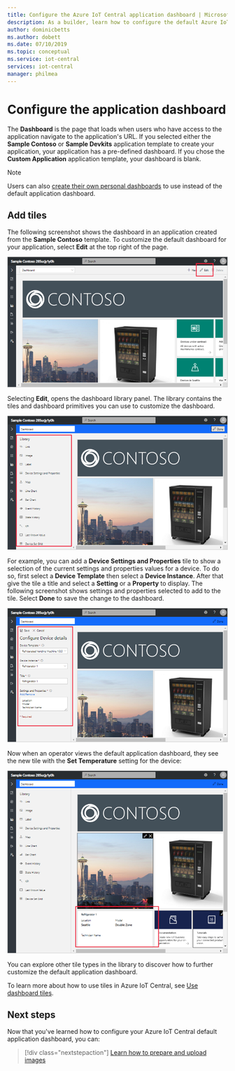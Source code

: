```yaml
---
title: Configure the Azure IoT Central application dashboard | Microsoft Docs
description: As a builder, learn how to configure the default Azure IoT Central application dashboard.
author: dominicbetts
ms.author: dobett
ms.date: 07/10/2019
ms.topic: conceptual
ms.service: iot-central
services: iot-central
manager: philmea
---
```


# Configure the application dashboard

The **Dashboard** is the page that loads when users who have access to the application navigate to the application's URL. If you selected either the **Sample Contoso** or **Sample Devkits** application template to create your application, your application has a pre-defined dashboard. If you chose the **Custom Application** application template, your dashboard is blank.

> [!NOTE]
> Users can also [create their own personal dashboards](howto-personalize-dashboard.md) to use instead of the default application dashboard.

## Add tiles

The following screenshot shows the dashboard in an application created from the **Sample Contoso** template. To customize the default dashboard for your application, select **Edit** at the top right of the page.

![Dashboard for applications based on the "Sample Contoso" template](media/howto-configure-homepage/image1a.png)

Selecting **Edit**, opens the dashboard library panel. The library contains the tiles and dashboard primitives you can use to customize the dashboard.

![Dashboard library](media/howto-configure-homepage/image2a.png)

For example, you can add a **Device Settings and Properties** tile to show a selection of the current settings and properties values for a device. To do so, first select a **Device Template** then select a **Device Instance**. After that give the tile a title and select a **Setting** or a **Property** to display. The following screenshot shows settings and properties selected to add to the tile. Select **Done** to save the change to the dashboard.

!["Configure Device Details" form with details for settings and properties](media/howto-configure-homepage/image3a.png)

Now when an operator views the default application dashboard, they see the new tile with the **Set Temperature** setting for the device:

!["Dashboard" tab with displayed settings and properties for the tile](media/howto-configure-homepage/image4a.png)

You can explore other tile types in the library to discover how to further customize the default application dashboard.

To learn more about how to use tiles in Azure IoT Central, see [Use dashboard tiles](howto-use-tiles.md).

## Next steps

Now that you've learned how to configure your Azure IoT Central default application dashboard, you can:

> [!div class="nextstepaction"]
> [Learn how to prepare and upload images](howto-prepare-images.md)

